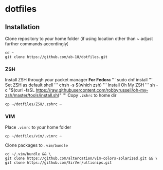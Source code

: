 # dotfiles
## Installation
Clone repository to your home folder (if using location other than ~ adjust further commands accordingly)
```
cd ~
git clone https://github.com/ab-10/dotfiles.git
```

### ZSH
Install ZSH through your packet manager
**For Fedora**
'''
sudo dnf install
'''
Set ZSH as default shell
'''
chsh -s $(which zsh)
'''
Install Oh My ZSH
'''
sh -c "$(curl -fsSL https://raw.githubusercontent.com/robbyrussell/oh-my-zsh/master/tools/install.sh)"
'''
Copy `.zshrc` to home dir
```
cp ~/dotfiles/ZSH/.zshrc ~
``` 
### VIM
Place `.vimrc` to your home folder
```
cp ~/dotfiles/vim/.vimrc ~
```
Clone packages to `.vim/bundle`
```
cd ~/.vim/bundle && \
git clone https://github.com/altercation/vim-colors-solarized.git && \
git clone https://github.com/SirVer/ultisnips.git
``` 
